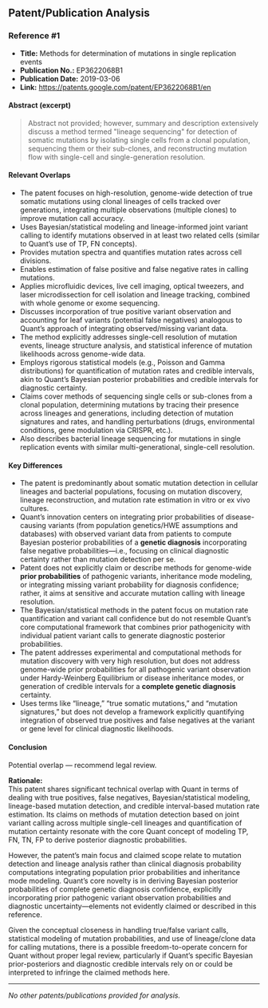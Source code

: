 ## Patent/Publication Analysis

### Reference #1

- **Title:** Methods for determination of mutations in single replication events  
- **Publication No.:** EP3622068B1  
- **Publication Date:** 2019-03-06  
- **Link:** https://patents.google.com/patent/EP3622068B1/en  

#### Abstract (excerpt)

> Abstract not provided; however, summary and description extensively discuss a method termed "lineage sequencing" for detection of somatic mutations by isolating single cells from a clonal population, sequencing them or their sub-clones, and reconstructing mutation flow with single-cell and single-generation resolution.

#### Relevant Overlaps

- The patent focuses on high-resolution, genome-wide detection of true somatic mutations using clonal lineages of cells tracked over generations, integrating multiple observations (multiple clones) to improve mutation call accuracy.  
- Uses Bayesian/statistical modeling and lineage-informed joint variant calling to identify mutations observed in at least two related cells (similar to Quant’s use of TP, FN concepts).  
- Provides mutation spectra and quantifies mutation rates across cell divisions.  
- Enables estimation of false positive and false negative rates in calling mutations.  
- Applies microfluidic devices, live cell imaging, optical tweezers, and laser microdissection for cell isolation and lineage tracking, combined with whole genome or exome sequencing.  
- Discusses incorporation of true positive variant observation and accounting for leaf variants (potential false negatives) analogous to Quant’s approach of integrating observed/missing variant data.  
- The method explicitly addresses single-cell resolution of mutation events, lineage structure analysis, and statistical inference of mutation likelihoods across genome-wide data.  
- Employs rigorous statistical models (e.g., Poisson and Gamma distributions) for quantification of mutation rates and credible intervals, akin to Quant’s Bayesian posterior probabilities and credible intervals for diagnostic certainty.  
- Claims cover methods of sequencing single cells or sub-clones from a clonal population, determining mutations by tracing their presence across lineages and generations, including detection of mutation signatures and rates, and handling perturbations (drugs, environmental conditions, gene modulation via CRISPR, etc.).  
- Also describes bacterial lineage sequencing for mutations in single replication events with similar multi-generational, single-cell resolution.

#### Key Differences

- The patent is predominantly about somatic mutation detection in cellular lineages and bacterial populations, focusing on mutation discovery, lineage reconstruction, and mutation rate estimation in vitro or ex vivo cultures.  
- Quant’s innovation centers on integrating prior probabilities of disease-causing variants (from population genetics/HWE assumptions and databases) with observed variant data from patients to compute Bayesian posterior probabilities of a **genetic diagnosis** incorporating false negative probabilities—i.e., focusing on clinical diagnostic certainty rather than mutation detection per se.  
- Patent does not explicitly claim or describe methods for genome-wide **prior probabilities** of pathogenic variants, inheritance mode modeling, or integrating missing variant probability for diagnosis confidence; rather, it aims at sensitive and accurate mutation calling with lineage resolution.  
- The Bayesian/statistical methods in the patent focus on mutation rate quantification and variant call confidence but do not resemble Quant’s core computational framework that combines prior pathogenicity with individual patient variant calls to generate diagnostic posterior probabilities.  
- The patent addresses experimental and computational methods for mutation discovery with very high resolution, but does not address genome-wide prior probabilities for all pathogenic variant observation under Hardy-Weinberg Equilibrium or disease inheritance modes, or generation of credible intervals for a **complete genetic diagnosis** certainty.  
- Uses terms like “lineage,” “true somatic mutations,” and “mutation signatures,” but does not develop a framework explicitly quantifying integration of observed true positives and false negatives at the variant or gene level for clinical diagnostic likelihoods.

#### Conclusion

Potential overlap — recommend legal review.

**Rationale:**  
This patent shares significant technical overlap with Quant in terms of dealing with true positives, false negatives, Bayesian/statistical modeling, lineage-based mutation detection, and credible interval-based mutation rate estimation. Its claims on methods of mutation detection based on joint variant calling across multiple single-cell lineages and quantification of mutation certainty resonate with the core Quant concept of modeling TP, FN, TN, FP to derive posterior diagnostic probabilities.  

However, the patent’s main focus and claimed scope relate to mutation detection and lineage analysis rather than clinical diagnosis probability computations integrating population prior probabilities and inheritance mode modeling. Quant’s core novelty is in deriving Bayesian posterior probabilities of complete genetic diagnosis confidence, explicitly incorporating prior pathogenic variant observation probabilities and diagnostic uncertainty—elements not evidently claimed or described in this reference.   

Given the conceptual closeness in handling true/false variant calls, statistical modeling of mutation probabilities, and use of lineage/clone data for calling mutations, there is a possible freedom-to-operate concern for Quant without proper legal review, particularly if Quant’s specific Bayesian prior-posteriors and diagnostic credible intervals rely on or could be interpreted to infringe the claimed methods here. 

---

*No other patents/publications provided for analysis.*